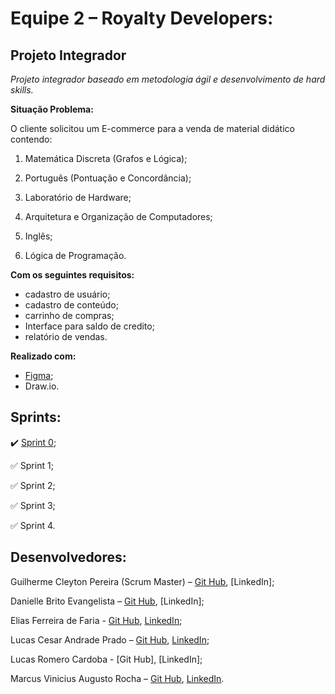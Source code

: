 # Equipe 2 – Royalty Developers:

## Projeto Integrador

*Projeto integrador baseado em metodologia ágil e desenvolvimento de hard skills.*


**Situação Problema:**

O cliente solicitou um E-commerce para a venda de material didático contendo:

1. Matemática Discreta (Grafos e Lógica);

1. Português (Pontuação e Concordância);

1. Laboratório de Hardware;

1. Arquitetura e Organização de Computadores;

1. Inglês;

1. Lógica de Programação.

**Com os seguintes requisitos:**

- cadastro de usuário;
- cadastro de conteúdo;
- carrinho de compras;
- Interface para saldo de credito;
- relatório de vendas.

**Realizado com:**
- [Figma](https://www.figma.com);
- Draw.io. 

## Sprints:
:heavy_check_mark: [Sprint 0](https://github.com/RoyaltyDev/Projeto_integrador_2020-2/tree/master/Split%200);

:white_check_mark: Sprint 1;

:white_check_mark: Sprint 2;

:white_check_mark: Sprint 3;

:white_check_mark: Sprint 4.

## Desenvolvedores:
Guilherme Cleyton Pereira (Scrum Master) – [Git Hub](https://github.com/gui863), [LinkedIn];

Danielle Brito Evangelista – [Git Hub](https://github.com/DanielleBritoEvangelista), [LinkedIn];

Elias Ferreira de Faria - [Git Hub](https://github.com/elias31072002), [LinkedIn](https://www.linkedin.com/in/elias-ferreira-525ba41b6/);

Lucas Cesar Andrade Prado – [Git Hub](https://github.com/LucasACES), [LinkedIn](https://www.linkedin.com/in/lucas-c%C3%A9sar-2020k/);

Lucas Romero Cardoba - [Git Hub], [LinkedIn];

Marcus Vinicius Augusto Rocha – [Git Hub](https://github.com/mvarocha), [LinkedIn](https://www.linkedin.com/in/marcus-vin%C3%ADcius-augusto-rocha-568bb8192/).
